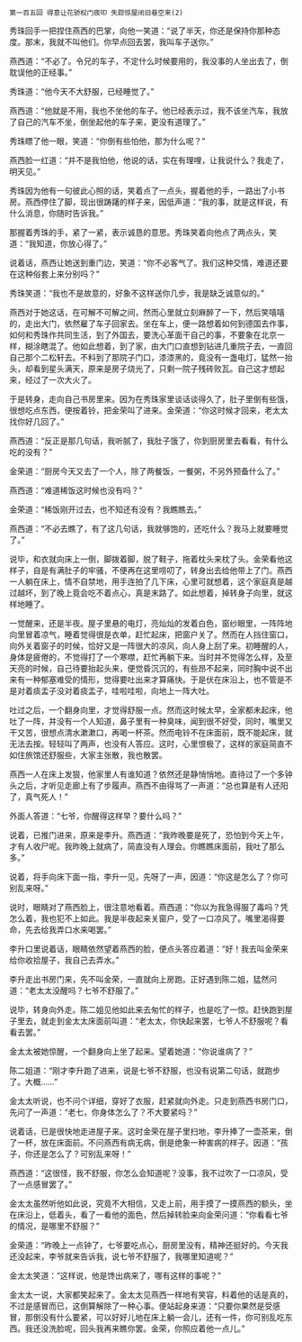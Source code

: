     第一百五回 得意让花骄权门夜叩 失踪惊屋闭旧巷空来(2) 

   秀珠回手一把捏住燕西的巴掌，向他一笑道：“说了半天，你还是保持你那种态度。那末，我就不叫他们。你早点回去罢，我叫车子送你。”

   燕西道：“不必了。令兄的车子，不定什么时候要用的，我没事的人坐出去了，倒耽误他的正经事。”

   秀珠道：“他今天不大舒服，已经睡觉了。”

   燕西道：“他就是不用，我也不坐他的车子。他已经表示过，我不该坐汽车，我放了自己的汽车不坐，倒坐起他的车子来，更没有道理了。”

   秀珠瞟了他一眼，笑道：“你倒有些怕他，那为什么呢？”

   燕西脸一红道：“并不是我怕他，他说的话，实在有理哩，让我说什么？我走了，明天见。”

   秀珠因为他有一句彼此心照的话，笑着点了一点头，握着他的手，一路出了小书房。燕西停住了脚，现出很踌躇的样子来，因低声道：“我的事，就是这样说，有什么消息，你随时告诉我。”

   那握着秀珠的手，紧了一紧，表示诚恳的意思。秀珠笑着向他点了两点头，笑道：“我知道，你放心得了。”

   说着话，燕西让她送到重门边，笑道：“你不必客气了。我们这种交情，难道还要在这种俗套上来分别吗？”

   秀珠笑道：“我也不是故意的，好象不这样送你几步，我是缺乏诚意似的。”

   燕西对于她这话，在可解不可解之间，然而心里就立刻麻醉了一下，然后笑嘻嘻的，走出大门，依然雇了车子回家去。坐在车上，便一路想着如何到德国去作事，如何和秀珠作共同生活，到了外国去，要洗心革面干自己的事，不要象在北京一样，糊涂瞎混了。他如此想着，到了家，由大门口直想到钻进几重院子去，一直回自己那个二松轩去。不料到了那院子门口，漆漆黑的，竟没有一盏电灯，猛然一抬头，却看到星头满天，原来是房子烧光了，只剩一院子残砖败瓦。自己这才想起来，经过了一次大火了。

   于是转身，走向自己书房里来。因为在秀珠家里谈话谈得久了，肚子里倒有些饿，很想吃点东西，便按着铃，把金荣叫了进来。金荣道：“你这时候才回来，老太太找你好几回了。”

   燕西道：“反正是那几句话，我听腻了，我肚子饿了，你到厨房里去看看，有什么吃的没有？”

   金荣道：“厨房今天又去了一个人，除了两餐饭，一餐粥，不另外预备什么了。”

   燕西道：“难道稀饭这时候也没有吗？”

   金荣道：“稀饭刚开过去，也不知还有没有？我瞧瞧去。”

   燕西道：“不必去瞧了，有了这几句话，我就够饱的，还吃什么？我马上就要睡觉了。”

   说毕，和衣就向床上一倒，脚拨着脚，脱了鞋子，拖着枕头来枕了头。金荣看他这样子，自是有满肚子的牢骚，不便再在这里唠叨了，转身出去给他带上了门。燕西一人躺在床上，情不自禁地，用手连拍了几下床，心里可就想着，这个家庭真是越过越坏，到了晚上竟会吃不着点心，真是末路了。如此想着，掉转身子向里，就这样地睡了。

   一觉醒来，还是半夜。屋子里悬的电灯，亮灿灿的发着白色，窗纱眼里，一阵阵地向里冒着凉气，睡着觉得很是衣单，赶忙起床，把窗户关了。然而在人挡住窗口，向外关着窗子的时候，恰好又是一阵很大的凉风，向人身上刮了来。初睡醒的人，身体是疲倦的，不觉得打了一个寒噤，赶忙再躺下来。当时并不觉得怎么样，及至天亮的时候，自己待要抬起头来，便觉昏沉沉的，有些昂不起来，同时胸中说不出来有一种郁塞难受的情形，觉得要吐出来才算痛快。于是伏在床沿上，也不管是不是对着痰盂子没对着痰盂子，哇啦哇啦，向地上一阵大吐。

   吐过之后，一个翻身向里，才觉得舒服一点。然而这时候太早，全家都未起床，他吐了一阵，并没有一个人知道，鼻子里有一种臭味，闻到很不好受，同时，嘴里又干又苦，很想点清水漱漱口，再喝一杯茶。然而电铃不在床面前，既不能起床，就无法去按。轻轻叫了两声，也没有人答应。这时，心里恨极了，这样的家庭简直不如住旅馆还舒服些，大家主张散，我也散罢。

   燕西一人在床上发狠，他家里人有谁知道？依然还是静悄悄地。直待过了一个多钟头之后，才听见走廊上有了步履声。燕西不由得骂了一声道：“总也算是有人还阳了，真气死人！”

   外面人答道：“七爷，你醒得这样早？要什么吗？”

   说着，已推门进来，原来是李升。燕西道：“我昨晚要是死了，恐怕到今天上午，才有人收尸呢。我昨晚上就病了，简直没有人理会。你瞧瞧床面前，我吐了那么多。”

   说着，将手向床下面一指，李升一见，先呀了一声，因道：“你这是怎么了？你可别乱来呀。”

   说时，眼睛对了燕西脸上，很注意地看着。燕西道：“你以为我急得服了毒吗？凭怎么着，我也犯不上如此。我是半夜起来关窗户，受了一口凉风了。嘴里渴得要命，先去给我弄口水来喝罢。”

   李升口里说着话，眼睛依然望着燕西的脸，便点头答应着道：“好！我去叫金荣来给你收拾屋子，我自己去弄水。”

   李升走出书房门来，先不叫金荣，一直就向上房跑。正好遇到陈二姐，猛然问道：“老太太没醒吗？七爷不舒服了。”

   说毕，转身向外走。陈二姐见他如此来去匆忙的样子，也是吃了一惊。赶快跑到屋子里去，就走到金太太床面前叫道：“老太太，你快起来罢，七爷人不舒服呢？看看去罢。”

   金太太被她惊醒，一个翻身向上坐了起来。望着她道：“你说谁病了？”

   陈二姐道：“刚才李升跑了进来，说是七爷不舒服，也没有说第二句话，就跑步了。大概……”

   金太太听说，也不问个详细，穿好了衣服，赶紧就向外走。只走到燕西书房门口，先问了一声道：“老七，你身体怎么了？不大要紧吗？”

   说着话，已是很快地走进屋子来。这时金荣在屋子里扫地，李升捧了一壶茶来，倒了一杯，放在床面前。不问燕西有病无病，倒是绝象一种害病的样子。因道：“孩子，你还是怎么了？可别乱来呀！”

   燕西道：“这很怪，我不舒服，你怎么会知道呢？没事，我不过吹了一口凉风，受了一点感冒罢了。”

   金太太虽然听他如此说，究竟不大相信，又走上前，用手摸了一摸燕西的额头，坐在床沿上，低着头，看了一看他的面色，然后掉转脸来向金荣问道：“你看看七爷的情况，是哪里不舒服？”

   金荣道：“昨晚上一点钟了，七爷要吃点心，厨房里没有，精神还挺好的。今天我还没起来，李爷就来告诉我，说七爷不舒服了，我哪里知道呢？”

   金太太笑道：“这样说，他是馋出病来了，哪有这样的事呢？”

   金太太一说，大家都笑起来了。金太太见燕西一样地有笑容，料着他的话是真的，不过是感冒而已，这倒算解除了一种心事。便站起身来道：“只要你果然是受感冒，那倒没有什么要紧，可以好好儿地在床上躺一会儿，还有一件，你可别乱吃东西。我还没洗脸呢，回头我再来瞧你罢。金荣，你照应着他一点儿。”


